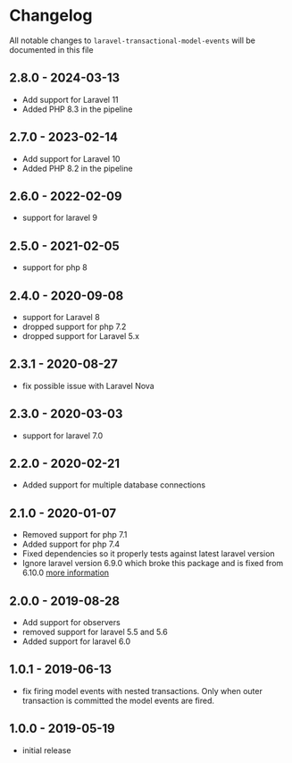 # Changelog

All notable changes to `laravel-transactional-model-events` will be documented in this file

## 2.8.0 - 2024-03-13

- Add support for Laravel 11
- Added PHP 8.3 in the pipeline 

## 2.7.0 - 2023-02-14

- Add support for Laravel 10
- Added PHP 8.2 in the pipeline

## 2.6.0 - 2022-02-09

- support for laravel 9

## 2.5.0 - 2021-02-05

- support for php 8

## 2.4.0 - 2020-09-08

- support for Laravel 8
- dropped support for php 7.2
- dropped support for Laravel 5.x

## 2.3.1 - 2020-08-27

- fix possible issue with Laravel Nova

## 2.3.0 - 2020-03-03

- support for laravel 7.0

## 2.2.0 - 2020-02-21

- Added support for multiple database connections

## 2.1.0 - 2020-01-07

- Removed support for php 7.1
- Added support for php 7.4
- Fixed dependencies so it properly tests against latest laravel version
- Ignore laravel version 6.9.0 which broke this package and is fixed from 6.10.0 [more information](https://github.com/laravel/framework/issues/30948)

## 2.0.0 - 2019-08-28

- Add support for observers
- removed support for laravel 5.5 and 5.6
- Added support for laravel 6.0

## 1.0.1 - 2019-06-13

- fix firing model events with nested transactions. Only when outer transaction is committed the model events are fired.

## 1.0.0 - 2019-05-19

- initial release
